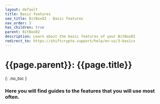 ```yaml
---
layout: default
title: Basic features
seo_title: BitBox02 - Basic features
nav_order: 3
has_children: true
parent: BitBox02
description: Learn about the basic features of your BitBox02
redirect_to: https://shiftcrypto.support/help/en-us/3-basics
---
```


# {{page.parent}}: {{page.title}}
{: .no_toc }
### Here you will find guides to the features that you will use most often.
